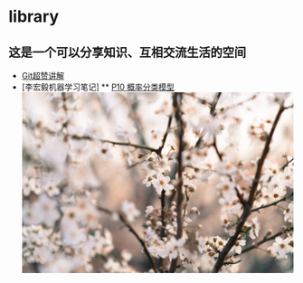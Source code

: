 # library
## 这是一个可以分享知识、互相交流生活的空间
*   [Git超赞讲解](Git/Git.md)
* [李宏毅机器学习笔记]
** [P10 概率分类模型](ml-notes-LHY/chapter10/chapter10.md)
![](flower.jpg)
